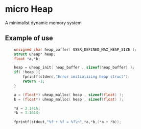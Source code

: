 # micro Heap

A minimalist dynamic memory system

## Example of use

```c
	unsigned char heap_buffer[ USER_DEFINED_MAX_HEAP_SIZE ];
	struct uheap* heap;
	float *a,*b;

	heap = uheap_init( heap_buffer , sizeof(heap_buffer) );
	if( !heap ){
		fprintf(stderr,"Error initializing heap struct");
		return -1;
	}

	a = (float*) uheap_malloc( heap , sizeof(float) );
	b = (float*) uheap_malloc( heap , sizeof(float) );

	*a = 3.1416;
	*b = 3.1614;
	
	fprintf(stdout,"%f + %f = %f\n",*a,*b,(*a + *b));
```
